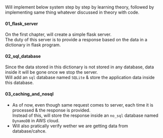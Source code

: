 Will implement below system step by step by learning theory, followed by implementing same thing whatever discussed in theory with code. 
#### 01_flask_server
On the first chapter, will create a simple flask server.</br> 
The duty of this server is to provide a response based on the data in a dictionary in flask program.

#### 02_sql_database
Since the data stored in this dictionary is not stored in any database, data inside it will be gone once we stop the server.</br>
Will add an `sql` database named `SQLite` & store the application data inside this database.

#### 03_caching_and_nosql
- As of now, even though same request comes to server, each time it is processed & the response is provided.</br>
  Instead of this, will store the response inside an `no_sql` database named `DynamoDB` in AWS cloud.
- Will also pratically verify wether we are getting data from database/cahce.
